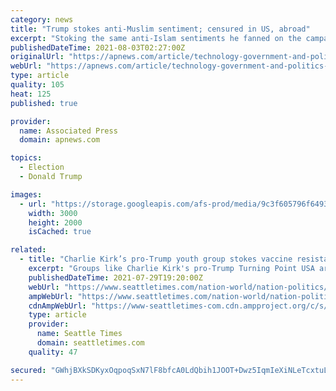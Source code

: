 ```yaml
---
category: news
title: "Trump stokes anti-Muslim sentiment; censured in US, abroad"
excerpt: "Stoking the same anti-Islam sentiments he fanned on the campaign trail, President Donald Trump on Wednesday retweeted a string of inflammatory videos from a fringe British political group purporting to show violence being committed by Muslims."
publishedDateTime: 2021-08-03T02:27:00Z
originalUrl: "https://apnews.com/article/technology-government-and-politics-europe-migration-united-states-government-32dbf5643327442eab350bd87ff57242"
webUrl: "https://apnews.com/article/technology-government-and-politics-europe-migration-united-states-government-32dbf5643327442eab350bd87ff57242"
type: article
quality: 105
heat: 125
published: true

provider:
  name: Associated Press
  domain: apnews.com

topics:
  - Election
  - Donald Trump

images:
  - url: "https://storage.googleapis.com/afs-prod/media/9c3f605796f649369323fe2c0c54acc4/3000.jpeg"
    width: 3000
    height: 2000
    isCached: true

related:
  - title: "Charlie Kirk’s pro-Trump youth group stokes vaccine resistance as COVID-19 surges again"
    excerpt: "Groups like Charlie Kirk's pro-Trump Turning Point USA are using anti-vaccine misinformation to stoke fundraising efforts, cashing in by calling the rise of the delta variant a media ploy to re-engage mask and vaccine mandates."
    publishedDateTime: 2021-07-29T19:20:00Z
    webUrl: "https://www.seattletimes.com/nation-world/nation-politics/charlie-kirks-pro-trump-youth-group-stokes-vaccine-resistance-as-covid-19-surges-again/"
    ampWebUrl: "https://www.seattletimes.com/nation-world/nation-politics/charlie-kirks-pro-trump-youth-group-stokes-vaccine-resistance-as-covid-19-surges-again/?amp=1"
    cdnAmpWebUrl: "https://www-seattletimes-com.cdn.ampproject.org/c/s/www.seattletimes.com/nation-world/nation-politics/charlie-kirks-pro-trump-youth-group-stokes-vaccine-resistance-as-covid-19-surges-again/?amp=1"
    type: article
    provider:
      name: Seattle Times
      domain: seattletimes.com
    quality: 47

secured: "GWhjBXkSDKyxOqpoqSxN7lF8bfcA0LdQbih1JOOT+Dwz5IqmIeXiNLeTcxtuLOH4zEUQbmGyCnSsVZFU/KUS0aWx0seDBDrtZbcJxyF94bqicy2gNni1jnJ0cTe+XilhFQh9gaXB6kR4wKx4R9vZlw6zzp31ljEHxj/mZhZKbK8RxxfUmUJi5rSSwfvRuBwE3mkt0OaP8Jml4KONSbxnYIhkY3TZ+BmVkEwSVTxwKX9ojS6xV37/w7QU3zG2dYLRWFRlas3xFi6XG7br4yiQiSlLE886tSKQ6KQSPwqLB9l7mOQ2QZ7HppaikF/X4dZyeXkP2lt3InmdIaD5CZ48UGlxUPGufK4CE/XcuPKtdA0=;K9xbK6WMVcxTS0yXdYwMPg=="
---
```


